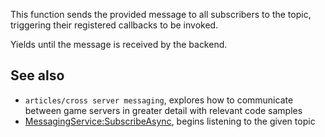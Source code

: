 This function sends the provided message to all subscribers to the topic, triggering their registered callbacks to be invoked.

Yields until the message is received by the backend.

See also
--------

*   `articles/cross server messaging`, explores how to communicate between game servers in greater detail with relevant code samples
*   [MessagingService:SubscribeAsync](https://developer.roblox.com/en-us/api-reference/function/MessagingService/SubscribeAsync), begins listening to the given topic
